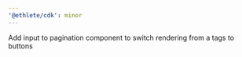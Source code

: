 ```yaml
---
'@ethlete/cdk': minor
---
```


Add input to pagination component to switch rendering from a tags to buttons
